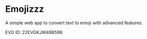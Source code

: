 # Emojizzz

A simple web app to convert text to emoji with advanced features.

EVG ID: 22EVGKJW488596
